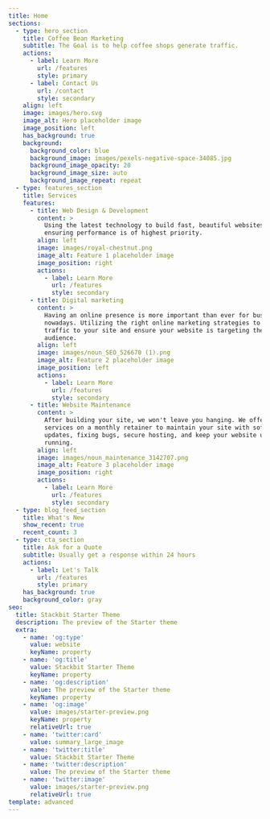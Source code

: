 ```yaml
---
title: Home
sections:
  - type: hero_section
    title: Coffee Bean Marketing
    subtitle: The Goal is to help coffee shops generate traffic.
    actions:
      - label: Learn More
        url: /features
        style: primary
      - label: Contact Us
        url: /contact
        style: secondary
    align: left
    image: images/hero.svg
    image_alt: Hero placeholder image
    image_position: left
    has_background: true
    background:
      background_color: blue
      background_image: images/pexels-negative-space-34085.jpg
      background_image_opacity: 20
      background_image_size: auto
      background_image_repeat: repeat
  - type: features_section
    title: Services
    features:
      - title: Web Design & Development
        content: >
          Using the latest technology to build fast, beautiful websites,
          ensuring performance is of highest priority.
        align: left
        image: images/royal-chestnut.png
        image_alt: Feature 1 placeholder image
        image_position: right
        actions:
          - label: Learn More
            url: /features
            style: secondary
      - title: Digital marketing
        content: >
          Having an online presence is more important than ever for businesses
          nowadays. Utilizing the right online marketing strategies to increase
          traffic to your site and ensure your website is targeting the right
          audience.
        align: left
        image: images/noun_SEO_526670 (1).png
        image_alt: Feature 2 placeholder image
        image_position: left
        actions:
          - label: Learn More
            url: /features
            style: secondary
      - title: Website Maintenance
        content: >
          After building your site, we won't leave you hanging. We offer
          services on a monthly retainer to maintain your site with software
          updates, fixing bugs, secure hosting, and keep your website up and
          running.
        align: left
        image: images/noun_maintenance_3142707.png
        image_alt: Feature 3 placeholder image
        image_position: right
        actions:
          - label: Learn More
            url: /features
            style: secondary
  - type: blog_feed_section
    title: What's New
    show_recent: true
    recent_count: 3
  - type: cta_section
    title: Ask for a Quote
    subtitle: Usually get a response within 24 hours
    actions:
      - label: Let's Talk
        url: /features
        style: primary
    has_background: true
    background_color: gray
seo:
  title: Stackbit Starter Theme
  description: The preview of the Starter theme
  extra:
    - name: 'og:type'
      value: website
      keyName: property
    - name: 'og:title'
      value: Stackbit Starter Theme
      keyName: property
    - name: 'og:description'
      value: The preview of the Starter theme
      keyName: property
    - name: 'og:image'
      value: images/starter-preview.png
      keyName: property
      relativeUrl: true
    - name: 'twitter:card'
      value: summary_large_image
    - name: 'twitter:title'
      value: Stackbit Starter Theme
    - name: 'twitter:description'
      value: The preview of the Starter theme
    - name: 'twitter:image'
      value: images/starter-preview.png
      relativeUrl: true
template: advanced
---
```

